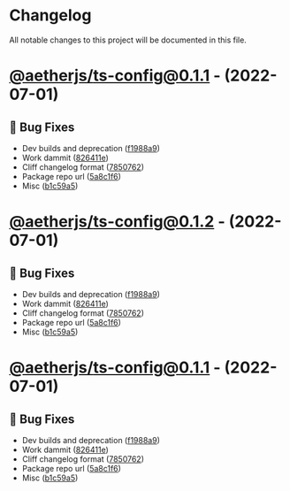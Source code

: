 # Changelog
All notable changes to this project will be documented in this file.

# [@aetherjs/ts-config@0.1.1](https://github.com/aether-development/utilities/compare/@aetherjs/prettier-config@0.0.3...@aetherjs/ts-config@0.1.1) - (2022-07-01)

## 🐛 Bug Fixes

- Dev builds and deprecation ([f1988a9](https://github.com/aether-development/utilities/commit/f1988a9b3fdd1a36a50f6f4afaa473dddbfd261e))
- Work dammit ([826411e](https://github.com/aether-development/utilities/commit/826411ed9ba11c2dd68b47d9cb83890884b63540))
- Cliff changelog format ([7850762](https://github.com/aether-development/utilities/commit/78507622373cb0cb0fbcadf9e26ab824de30864b))
- Package repo url ([5a8c1f6](https://github.com/aether-development/utilities/commit/5a8c1f63429cb4bd34e3b25de6ec061f89c7d195))
- Misc ([b1c59a5](https://github.com/aether-development/utilities/commit/b1c59a563d0172d9784d155a693dcbef5b64e916))

# [@aetherjs/ts-config@0.1.2](https://github.com/aether-development/utilities/compare/@aetherjs/prettier-config@0.0.3...@aetherjs/ts-config@0.1.2) - (2022-07-01)

## 🐛 Bug Fixes

- Dev builds and deprecation ([f1988a9](https://github.com/aether-development/utilities/commit/f1988a9b3fdd1a36a50f6f4afaa473dddbfd261e))
- Work dammit ([826411e](https://github.com/aether-development/utilities/commit/826411ed9ba11c2dd68b47d9cb83890884b63540))
- Cliff changelog format ([7850762](https://github.com/aether-development/utilities/commit/78507622373cb0cb0fbcadf9e26ab824de30864b))
- Package repo url ([5a8c1f6](https://github.com/aether-development/utilities/commit/5a8c1f63429cb4bd34e3b25de6ec061f89c7d195))
- Misc ([b1c59a5](https://github.com/aether-development/utilities/commit/b1c59a563d0172d9784d155a693dcbef5b64e916))

# [@aetherjs/ts-config@0.1.1](https://github.com/aether-development/utilities/compare/@aetherjs/prettier-config@0.0.3...@aetherjs/ts-config@0.1.1) - (2022-07-01)

## 🐛 Bug Fixes

- Dev builds and deprecation ([f1988a9](https://github.com/aether-development/utilities/commit/f1988a9b3fdd1a36a50f6f4afaa473dddbfd261e))
- Work dammit ([826411e](https://github.com/aether-development/utilities/commit/826411ed9ba11c2dd68b47d9cb83890884b63540))
- Cliff changelog format ([7850762](https://github.com/aether-development/utilities/commit/78507622373cb0cb0fbcadf9e26ab824de30864b))
- Package repo url ([5a8c1f6](https://github.com/aether-development/utilities/commit/5a8c1f63429cb4bd34e3b25de6ec061f89c7d195))
- Misc ([b1c59a5](https://github.com/aether-development/utilities/commit/b1c59a563d0172d9784d155a693dcbef5b64e916))

